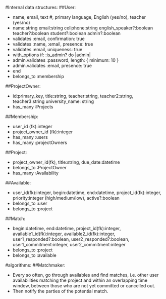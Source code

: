 #Internal data structures:
##User: 
- name, email, text #, primary language, English (yes/no), teacher (yes/no)
- name:string email:string cellphone:string english_speaker?:boolean teacher?:boolean student?:boolean admin?:boolean 
- validates :email, confirmation: true
- validates :name, :email, presence: true
- validates :email, uniqueness: true
-   with_options if: :is_admin? do |admin|
-    admin.validates :password, length: { minimum: 10 }
-    admin.validates :email, presence: true
-  end
- belongs_to :membership
  

##ProjectOwner:
- id:primary_key, title:string, teacher:string, teacher2:string, teacher3:string university_name: string
- has_many :Projects

##Membership:
- user_id (fk):integer
- project_owner_id (fk):integer
- has_many :users
- has_many :projectOwners

##Project: 
- project_owner_id(fk), title:string, due_date:datetime
- belongs_to :ProjectOwner
- has_many :Availability

##Available: 
- user_id(fk):integer,  begin:datetime, end:datetime, project_id(fk):integer, priority:integer (high/medium/low), active?:boolean 
- belongs_to :user
- belongs_to :project


##Match:
- begin:datetime, end:datetime, project_id(fk):integer, available1_id(fk):integer, available2_id(fk):integer, user1_responded?:boolean, user2_responded?:boolean, user1_commitment:integer, user2_commitment:integer
- belongs_to :project
- belongs_to :available


#algorithms:
##Matchmaker:
- Every so often, go through availables and find matches, i.e. other user availabilities matching the project and within an overlapping time window, between those who are not yet committed or cancelled out.
- Then notify the parties of the potential match.

